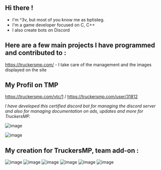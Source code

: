 
 ## Hi there !


-  I'm ^3v, but most of you know me as bptisteg.
-  I'm a game developer focused on C, C++
-  I also create bots on Discord

## __Here are a few main projects I have programmed and contributed to :__



https://truckersmp.com/ - I take care of the management and the images displayed on the site

## __My Profil on TMP__

https://truckersmp.com/vtc/1 / 
https://truckersmp.com/user/31812



*I have developed this certified discord bot for managing the discord server and also for managing documentation on ads, updates and more for TruckersMP.*

![image](https://github.com/3v-exe/3v-exe/assets/123122023/7da11d2f-fd34-42f6-81e8-78b8e52c21df)


![image](https://github.com/3v-exe/3v-exe/assets/123122023/2277a025-4282-4620-8f59-04db72f2e84e)

## __My creation for TruckersMP, team add-on :__
![image](https://github.com/3v-exe/3v-exe/assets/123122023/8ba2559b-71c7-4622-877f-9199beaf50ee)
![image](https://github.com/3v-exe/3v-exe/assets/123122023/78da3b74-c58b-4b8d-aa71-199baa066b6a)
![image](https://github.com/3v-exe/3v-exe/assets/123122023/410bff3c-9e56-40c9-9471-2ceba1d31210)
![image](https://github.com/3v-exe/3v-exe/assets/123122023/06fc0c95-c41d-4f3b-8281-f4a67798996c)
![image](https://github.com/3v-exe/3v-exe/assets/123122023/2c222c1c-eab7-45be-bc3a-1022bb262679)
![image](https://github.com/3v-exe/3v-exe/assets/123122023/dd2cf09f-121d-4a6f-abae-39c70800876e)
